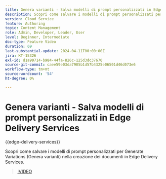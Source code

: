 ```yaml
---
title: Genera varianti - Salva modelli di prompt personalizzati in Edge Delivery Services
description: Scopri come salvare i modelli di prompt personalizzati per Generate Variations (Genera varianti) nella creazione dei documenti in Edge Delivery Services.
version: Cloud Service
feature: Authoring
topic: Content Management
role: Admin, Developer, Leader, User
level: Beginner, Intermediate
doc-type: Feature Video
duration: 69
last-substantial-update: 2024-04-11T00:00:00Z
jira: KT-15326
exl-id: d1a99714-b984-44fa-826c-125d3dc37670
source-git-commit: caee59e03da7905b1d57b4325e06501d46d073e6
workflow-type: tm+mt
source-wordcount: '54'
ht-degree: 0%

---
```


# Genera varianti - Salva modelli di prompt personalizzati in Edge Delivery Services

{{edge-delivery-services}}

Scopri come salvare i modelli di prompt personalizzati per Generate Variations (Genera varianti) nella creazione dei documenti in Edge Delivery Services.

>[!VIDEO](https://video.tv.adobe.com/v/3428317/?learn=on)

